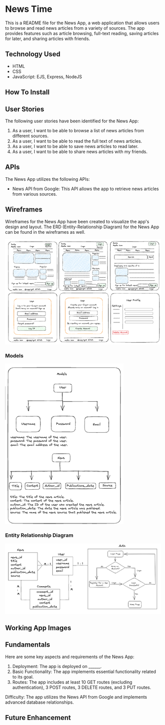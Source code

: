 # News Time 
This is a README file for the News App, a web application that allows users to browse and read news articles from a variety of sources. The app provides features such as article browsing, full-text reading, saving articles for later, and sharing articles with friends.

## Technology Used

- HTML
- CSS
- JavaScript: EJS, Express, NodeJS

## How To Install

## User Stories
The following user stories have been identified for the News App:

1. As a user, I want to be able to browse a list of news articles from different sources.
2. As a user, I want to be able to read the full text of news articles.
3. As a user, I want to be able to save news articles to read later.
4. As a user, I want to be able to share news articles with my friends.

## APIs
The News App utilizes the following APIs:

- News API from Google: This API allows the app to retrieve news articles from various sources.

## Wireframes
Wireframes for the News App have been created to visualize the app's design and layout. The ERD (Entity-Relationship Diagram) for the News App can be found in the wireframes as well. 

![newsWireframe](public/assets/img/wireframe.png)

### Models 

![models](public/assets/img/models.png)

### Entity Relationship Diagram 

![edr](public/assets/img/edr.png)

## Working App Images 

## Fundamentals
Here are some key aspects and requirements of the News App:

1. Deployment: The app is deployed on ______.
2. Basic Functionality: The app implements essential functionality related to its goal.
3. Routes: The app includes at least 10 GET routes (excluding authentication), 3 POST routes, 3 DELETE routes, and 3 PUT routes.

Difficulty: The app utilizes the News API from Google and implements advanced database relationships.

## Future Enhancement